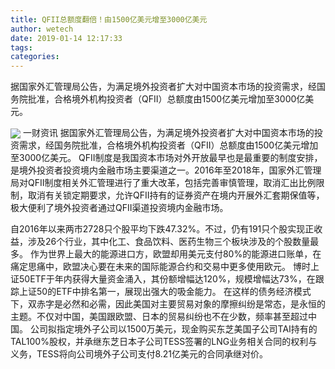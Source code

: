```yaml
---
title: QFII总额度翻倍！由1500亿美元增至3000亿美元
author: wetech
date: 2019-01-14 12:17:33
tags: 
categories: 
---
```

据国家外汇管理局公告，为满足境外投资者扩大对中国资本市场的投资需求，经国务院批准，合格境外机构投资者（QFII）总额度由1500亿美元增加至3000亿美元。
<!-- more -->
<img align="center" border="0" src="https://imgcdn.yicai.com/uppics/images/2019/01/b331a40aabb062d8d7b951a410b9ebfd.jpg" />
一财资讯
据国家外汇管理局公告，为满足境外投资者扩大对中国资本市场的投资需求，经国务院批准，合格境外机构投资者（QFII）总额度由1500亿美元增加至3000亿美元。
QFII制度是我国资本市场对外开放最早也是最重要的制度安排，是境外投资者投资境内金融市场主要渠道之一。2016年至2018年，国家外汇管理局对QFII制度相关外汇管理进行了重大改革，包括完善审慎管理，取消汇出比例限制，取消有关锁定期要求，允许QFII持有的证券资产在境内开展外汇套期保值等，极大便利了境外投资者通过QFII渠道投资境内金融市场。
 
 
自2016年以来两市2728只个股平均下跌47.32%。不过，仍有191只个股实现正收益，涉及26个行业，其中化工、食品饮料、医药生物三个板块涉及的个股数量最多。
作为世界上最大的能源进口方，欧盟却用美元支付80%的能源进口账单，在痛定思痛中，欧盟决心要在未来的国际能源合约和交易中更多使用欧元。
博时上证50ETF于年内获得大量资金涌入，其份额增幅达120%，规模增幅达73%，在跟踪上证50的ETF中排名第一，展现出强大的吸金能力。
在这样的债务经济模式下，双赤字是必然和必需，因此美国对主要贸易对象的摩擦纠纷是常态，是永恒的主题。不仅对中国，美国跟欧盟、日本的贸易纠纷也不在少数，频率甚至超过中国。
公司拟指定境外子公司以1500万美元，现金购买东芝美国子公司TAI持有的TAL100%股权，并承继东芝日本子公司TESS签署的LNG业务相关合同的权利与义务，TESS将向公司境外子公司支付8.21亿美元的合同承继对价。
